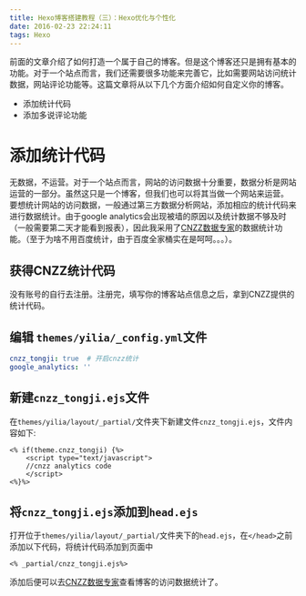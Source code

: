 ```yaml
---
title: Hexo博客搭建教程（三）：Hexo优化与个性化
date: 2016-02-23 22:24:11
tags: Hexo
---
```

前面的文章介绍了如何打造一个属于自己的博客。但是这个博客还只是拥有基本的功能。对于一个站点而言，我们还需要很多功能来完善它，比如需要网站访问统计数据，网站评论功能等。这篇文章将从以下几个方面介绍如何自定义你的博客。
* 添加统计代码
* 添加多说评论功能
<!-- more -->
# 添加统计代码
无数据，不运营。对于一个站点而言，网站的访问数据十分重要，数据分析是网站运营的一部分。虽然这只是一个博客，但我们也可以将其当做一个网站来运营。
要想统计网站的访问数据，一般通过第三方数据分析网站，添加相应的统计代码来进行数据统计。由于google analytics会出现被墙的原因以及统计数据不够及时（一般需要第二天才能看到报表），因此我采用了[CNZZ数据专家](http://www.cnzz.com/)的数据统计功能。（至于为啥不用百度统计，由于百度全家桶实在是呵呵。。。）。
## 获得CNZZ统计代码
没有账号的自行去注册。注册完，填写你的博客站点信息之后，拿到CNZZ提供的统计代码。
## 编辑 `themes/yilia/_config.yml`文件
```yml
cnzz_tongji: true  # 开启cnzz统计
google_analytics: ''
```
## 新建`cnzz_tongji.ejs`文件
在`themes/yilia/layout/_partial/`文件夹下新建文件`cnzz_tongji.ejs`，文件内容如下:
```ejs
<% if(theme.cnzz_tongji) {%>
	<script type="text/javascript"> 
	//cnzz analytics code
	</script>
<%}%>
```
## 将`cnzz_tongji.ejs`添加到`head.ejs`
打开位于`themes/yilia/layout/_partial/`文件夹下的`head.ejs`，在`</head>`之前添加以下代码，将统计代码添加到页面中
```ejs
<% _partial/cnzz_tongji.ejs%>
```
添加后便可以去[CNZZ数据专家](http://www.cnzz.com/)查看博客的访问数据统计了。